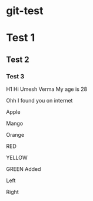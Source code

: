 # git-test

# Test 1

## Test 2

### Test 3

H1 Hi Umesh Verma
My age is 28

Ohh I found you on internet

Apple

Mango

Orange

RED

YELLOW

GREEN Added

Left

Right
